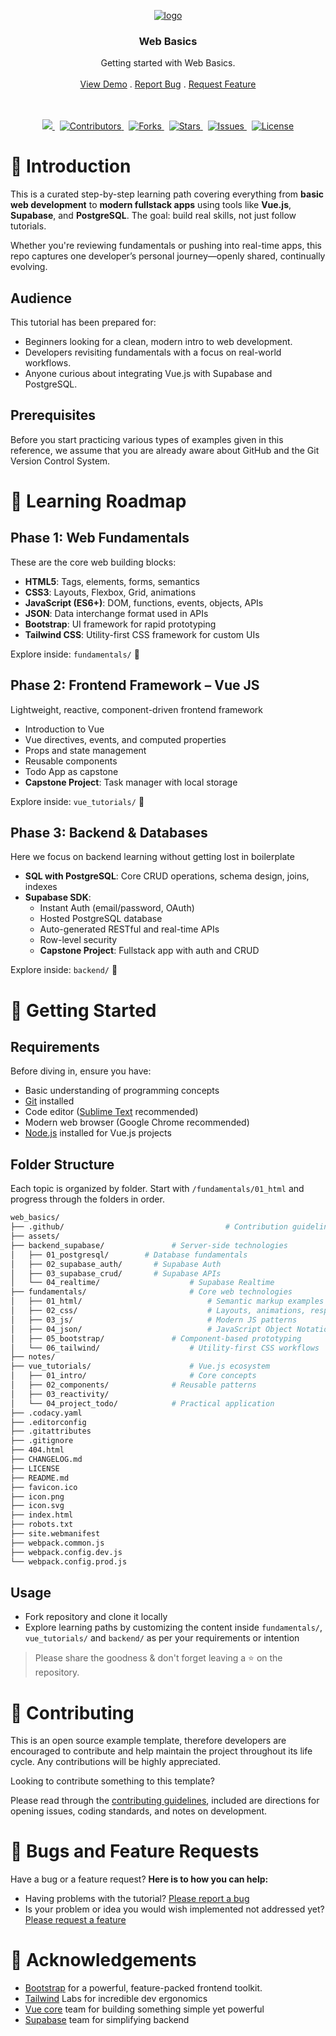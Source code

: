 <p align="center">
	<a href="https://github.com/wasulabenjamin/web_basics.git">
		<img src="https://img.icons8.com/?size=120&id=114334&format=png&color=000000" alt="logo">
	</a>
</p>

<h3 align="center">Web Basics</h3>

<p align="center">
    Getting started with Web Basics.
    <br> <br>
    <a href="https://github.com/wasulabenjamin/web_basics.git">View Demo</a> . 
    <a href="https://github.com/wasulabenjamin/web_basics/issues/new?template=bug_report.md">Report Bug</a> . 
    <a href="https://github.com/wasulabenjamin/web_basics/issues/new?template=feature_request.md">Request Feature</a>
</p>

<p align="center">
	<br> <br>
	<a href="https://app.codacy.com/gh/wasulabenjamin/web_basics/dashboard">
		<img src="https://app.codacy.com/project/badge/Grade/0a0cf227762141d699edcfcdd5b5caa7"/>
	</a>
    &nbsp;
	<a href="https://github.com/wasulabenjamin/web_basics/graphs/contributors">
    	<img src="https://img.shields.io/github/contributors/wasulabenjamin/web_basics" alt="Contributors"/>
	</a>
    &nbsp;
    <a href="https://github.com/wasulabenjamin/web_basics/network/members">
		<img src="https://img.shields.io/github/forks/wasulabenjamin/web_basics" alt="Forks"/>
    </a>
	&nbsp;
	<a href="https://github.com/wasulabenjamin/web_basics/stargazers">
		<img src="https://img.shields.io/github/stars/wasulabenjamin/web_basics" alt="Stars"/>
	</a>
	&nbsp;
	<a href="https://github.com/wasulabenjamin/web_basics/issues">
		<img src="https://img.shields.io/github/issues/wasulabenjamin/web_basics" alt="Issues"/>
	</a>
	&nbsp;
	<a href="https://github.com/wasulabenjamin/web_basics/blob/master/LICENSE">
		<img src="https://img.shields.io/github/license/wasulabenjamin/web_basics" alt="License"/>
	</a>
</p>

# 📘 Introduction

This is a curated step-by-step learning path covering everything from **basic web development** to **modern fullstack 
apps** using tools like **Vue.js**, **Supabase**, and **PostgreSQL**. The goal: build real skills, not just follow 
tutorials.

Whether you're reviewing fundamentals or pushing into real-time apps, this repo captures one developer’s personal 
journey—openly shared, continually evolving.

## Audience

This tutorial has been prepared for: 
- Beginners looking for a clean, modern intro to web development.
- Developers revisiting fundamentals with a focus on real-world workflows.
- Anyone curious about integrating Vue.js with Supabase and PostgreSQL.

## Prerequisites

Before you start practicing various types of examples given in this reference, we assume that you are already aware 
about GitHub and the Git Version Control System.

# 🧭 Learning Roadmap

## Phase 1: Web Fundamentals

These are the core web building blocks:
- **HTML5**: Tags, elements, forms, semantics
- **CSS3**: Layouts, Flexbox, Grid, animations
- **JavaScript (ES6+)**: DOM, functions, events, objects, APIs
- **JSON**: Data interchange format used in APIs
- **Bootstrap**: UI framework for rapid prototyping
- **Tailwind CSS**: Utility-first CSS framework for custom UIs

Explore inside: `fundamentals/` 📂 

## Phase 2: Frontend Framework – Vue JS

Lightweight, reactive, component-driven frontend framework
- Introduction to Vue
- Vue directives, events, and computed properties
- Props and state management
- Reusable components
- Todo App as capstone
- **Capstone Project**: Task manager with local storage

Explore inside: `vue_tutorials/` 📂 

## Phase 3: Backend & Databases

Here we focus on backend learning without getting lost in boilerplate
- **SQL with PostgreSQL**: Core CRUD operations, schema design, joins, indexes
- **Supabase SDK**:
  - Instant Auth (email/password, OAuth)
  - Hosted PostgreSQL database
  - Auto-generated RESTful and real-time APIs
  - Row-level security
  - **Capstone Project**: Fullstack app with auth and CRUD

Explore inside: `backend/` 📂 

# 🚀 Getting Started

## Requirements

Before diving in, ensure you have:
- Basic understanding of programming concepts
- [Git](https://git-scm.com/) installed
- Code editor ([Sublime Text](https://www.sublimetext.com/download) recommended)
- Modern web browser (Google Chrome recommended)
- [Node.js](https://nodejs.org/en/download) installed for Vue.js projects

## Folder Structure

Each topic is organized by folder. Start with `/fundamentals/01_html` and progress through the folders in order.

```bash
web_basics/
├── .github/ 									# Contribution guidelines
├── assets/
├── backend_supabase/ 				# Server-side technologies
│   ├── 01_postgresql/        # Database fundamentals
│   ├── 02_supabase_auth/ 		# Supabase Auth
│   ├── 03_supabase_crud/ 		# Supabase APIs
│   └── 04_realtime/ 					# Supabase Realtime
├── fundamentals/ 						# Core web technologies
│   ├── 01_html/ 							# Semantic markup examples
│   ├── 02_css/ 							# Layouts, animations, responsive
│   ├── 03_js/ 								# Modern JS patterns
│   ├── 04_json/ 							# JavaScript Object Notation
│   ├── 05_bootstrap/ 				# Component-based prototyping
│   └── 06_tailwind/ 					# Utility-first CSS workflows
├── notes/
├── vue_tutorials/ 						# Vue.js ecosystem
│   ├── 01_intro/ 						# Core concepts
│   ├── 02_components/ 				# Reusable patterns
│   ├── 03_reactivity/
│   └── 04_project_todo/ 			# Practical application
├── .codacy.yaml
├── .editorconfig
├── .gitattributes
├── .gitignore
├── 404.html
├── CHANGELOG.md
├── LICENSE
├── README.md
├── favicon.ico
├── icon.png
├── icon.svg
├── index.html
├── robots.txt
├── site.webmanifest
├── webpack.common.js
├── webpack.config.dev.js
└── webpack.config.prod.js
```

## Usage

- Fork repository and clone it locally
- Explore learning paths by customizing the content inside `fundamentals/`, `vue_tutorials/` and `backend/` as per your 
requirements or intention

> Please share the goodness & don't forget leaving a :star: on the repository.

# 🧩 Contributing

This is an open source example template, therefore developers are encouraged to contribute and help maintain the project 
throughout its life cycle. Any contributions will be highly appreciated.

Looking to contribute something to this template?

Please read through the [contributing guidelines][contributing_guidelines], included are directions for opening issues, 
coding standards, and notes on development.

# 🐛 Bugs and Feature Requests

Have a bug or a feature request? **Here is to how you can help:** 
* Having problems with the tutorial? [Please report a bug][report_bug]
* Is your problem or idea you would wish implemented not addressed yet? [Please request a feature][request_feature]

# 🙌 Acknowledgements

* [Bootstrap](https://getbootstrap.com/docs/5.3) for a powerful, feature-packed frontend toolkit.
* [Tailwind](https://tailwindcss.com/docs/) Labs for incredible dev ergonomics
* [Vue core](https://www.tutorialspoint.com/vuejs/index.htm) team for building something simple yet powerful
* [Supabase](https://supabase.com/dashboard/org) team for simplifying backend


<!--
	As you might notice, I'm using markdown "reference style" links for readability.
	Reference links are enclosed in brackets [] instead of parentheses ().
	https://www.markdownguide.org/basic-syntax/
-->
[view_demo]: https://github.com/wasulabenjamin/web_basics
[report_bug]: https://github.com/wasulabenjamin/web_basics/issues/new?template=bug_report.md
[request_feature]: https://github.com/wasulabenjamin/web_basics/issues/new?template=feature_request.md
[contributing_guidelines]: https://github.com/wasulabenjamin/web_basics/blob/main/.github/CONTRIBUTING.md

